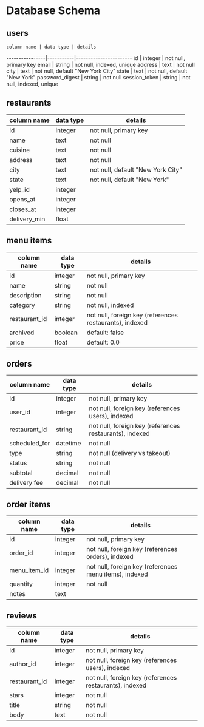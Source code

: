 # Database Schema

## users
    column name | data type | details
----------------|-----------|-----------------------
id              | integer   | not null, primary key
email           | string    | not null, indexed, unique
address         | text      | not null
city            | text      | not null, default "New York City"
state           | text      | not null, default "New York"
password_digest | string    | not null
session_token   | string    | not null, indexed, unique

## restaurants
   column name | data type | details
---------------|-----------|-----------------------
id             | integer   | not null, primary key
name           | text      | not null
cuisine        | text      | not null
address        | text      | not null
city           | text      | not null, default "New York City"
state          | text      | not null, default "New York"
yelp_id        | integer   |
opens_at       | integer   |
closes_at      | integer   |
delivery_min   | float   |

## menu items
   column name | data type | details
---------------|-----------|-----------------------
id             | integer   | not null, primary key
name           | string    | not null
description    | string    | not null
category       | string    | not null, indexed
restaurant_id  | integer   | not null, foreign key (references restaurants), indexed
archived       | boolean   | default: false
price          | float     | default: 0.0

## orders
   column name | data type | details
---------------|-----------|-----------------------
id             | integer   | not null, primary key
user_id        | integer   | not null, foreign key (references users), indexed
restaurant_id  | string    | not null, foreign key (references restaurants), indexed
scheduled_for  | datetime  | not null
type           | string    | not null (delivery vs takeout)
status         | string    | not null
subtotal       | decimal   | not null
delivery fee   | decimal   | not null

## order items
   column name | data type | details
---------------|-----------|-----------------------
id             | integer   | not null, primary key
order_id       | integer   | not null, foreign key (references orders), indexed
menu_item_id   | integer   | not null, foreign key (references menu items), indexed
quantity       | integer   | not null
notes          | text      |

## reviews
   column name | data type | details
---------------|-----------|-----------------------
id             | integer   | not null, primary key
author_id      | integer   | not null, foreign key (references users), indexed
restaurant_id  | integer   | not null, foreign key (references restaurants), indexed
stars          | integer   | not null
title          | string    | not null
body           | text      | not null
